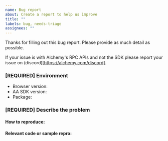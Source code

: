 ```yaml
---
name: Bug report
about: Create a report to help us improve
title: ""
labels: bug, needs-triage
assignees: ""
---
```


Thanks for filling out this bug report. Please provide as much detail as possible.

If your issue is with Alchemy's RPC APIs and not the SDK please report your issue on (discord)[https://alchemy.com/discord].

### [REQUIRED] Environment

- Browser version:
- AA SDK version:
- Package:

### [REQUIRED] Describe the problem

#### How to reproduce:

#### Relevant code or sample repro:
